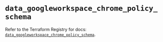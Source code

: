 # `data_googleworkspace_chrome_policy_schema`

Refer to the Terraform Registry for docs: [`data_googleworkspace_chrome_policy_schema`](https://registry.terraform.io/providers/samuzad/googleworkspace/0.11.0/docs/data-sources/chrome_policy_schema).

